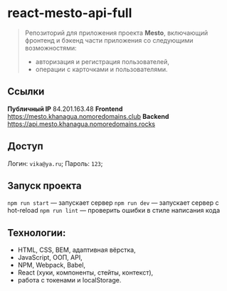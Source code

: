 # react-mesto-api-full
> Репозиторий для приложения проекта **Mesto**, включающий фронтенд и бэкенд части приложения со следующими возможностями:
> - авторизация и регистрация пользователей,
> - операции с карточками и пользователями. 

## Ссылки
**Публичный IP** 84.201.163.48 
**Frontend** https://mesto.khanagua.nomoredomains.club 
**Backend** https://api.mesto.khanagua.nomoredomains.rocks

## Доступ
Логин: `vika@ya.ru`;
Пароль: `123`;


## Запуск проекта
`npm run start` — запускает сервер 
`npm run dev` — запускает сервер с hot-reload 
`npm run lint` — проверить ошибки в стиле написания кода 

## Технологии:
* HTML, CSS, BEM, адаптивная вёрстка,
* JavaScript, ООП, API, 
* NPM, Webpack, Babel,
* React (хуки, компоненты, стейты, контекст),
* работа с токенами и localStorage.